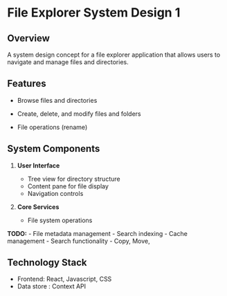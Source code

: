# File Explorer System Design 1

## Overview
A system design concept for a file explorer application that allows users to navigate and manage files and directories.

## Features
- Browse files and directories
- Create, delete, and modify files and folders

- File operations (rename)


## System Components
1. **User Interface**
    - Tree view for directory structure
    - Content pane for file display
    - Navigation controls

2. **Core Services**
    - File system operations

**TODO:**
    - File metadata management
    - Search indexing
    - Cache management
    - Search functionality
    - Copy, Move,

## Technology Stack
- Frontend: React, Javascript, CSS
- Data store : Context API


